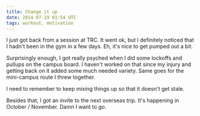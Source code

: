 ```yaml
---
title: Change it up
date: 2014-07-19 01:54 UTC
tags: workout, motivation
---
```


I just got back from a session at TRC. It went ok, but I definitely noticed that I hadn't been in the gym in a few days. Eh, it's nice to get pumped out a bit.

Surprisingly enough, I got really psyched when I did some lockoffs and pullups on the campus board. I haven't worked on that since my injury and getting back on it added some much needed variety. Same goes for the mini-campus route I threw together.

I need to remember to keep mixing things up so that it doesn't get stale.

Besides that, I got an invite to the next overseas trip. It's happening in October / November. Damn I want to go.   
